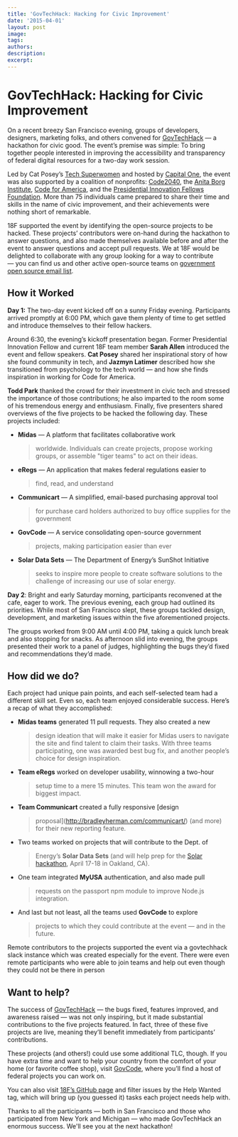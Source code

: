 ```yaml
---
title: 'GovTechHack: Hacking for Civic Improvement'
date: '2015-04-01'
layout: post
image: 
tags: 
authors: 
description: 
excerpt: 
---
```

 GovTechHack: Hacking for Civic Improvement 
===========================================

On a recent breezy San Francisco evening, groups of developers,
designers, marketing folks, and others convened for
[GovTechHack](http://www.eventbrite.com/e/gov-tech-hack-by-the-people-for-the-people-tickets-16135863803)
— a hackathon for civic good. The event’s premise was simple: To bring
together people interested in improving the accessibility and
transparency of federal digital resources for a two-day work session.

Led by Cat Posey’s [Tech
Superwomen](http://www.techsuperwomensummit.com/) and hosted by
[Capital One](https://www.capitalone.com/), the event was also
supported by a coalition of nonprofits:
[Code2040](http://www.code2040.org/), the [Anita Borg
Institute](http://anitaborg.org/), [Code for
America](http://www.codeforamerica.org/), and the [Presidential
Innovation Fellows Foundation](http://presidentialinnovation.org/).
More than 75 individuals came prepared to share their time and skills in
the name of civic improvement, and their achievements were nothing short
of remarkable.

18F supported the event by identifying the open-source projects to be
hacked. These projects’ contributors were on-hand during the hackathon
to answer questions, and also made themselves available before and after
the event to answer questions and accept pull requests. We at 18F would
be delighted to collaborate with any group looking for a way to
contribute — you can find us and other active open-source teams on
[government open source email
list](mailto:government-open-source@googlegroups.com).

How it Worked
-------------

**Day 1:** The two-day event kicked off on a sunny Friday evening.
Participants arrived promptly at 6:00 PM, which gave them plenty of time
to get settled and introduce themselves to their fellow hackers.

Around 6:30, the evening’s kickoff presentation began. Former
Presidential Innovation Fellow and current 18F team member **Sarah
Allen** introduced the event and fellow speakers. **Cat Posey** shared
her inspirational story of how she found community in tech, and **Jazmyn
Latimer** described how she transitioned from psychology to the tech
world — and how she finds inspiration in working for Code for America.

**Todd Park** thanked the crowd for their investment in civic tech and
stressed the importance of those contributions; he also imparted to the
room some of his tremendous energy and enthusiasm. Finally, five
presenters shared overviews of the five projects to be hacked the
following day. These projects included:

-   **Midas** — A platform that facilitates collaborative work
    > worldwide. Individuals can create projects, propose working
    > groups, or assemble "tiger teams" to act on their ideas.

-   **eRegs** — An application that makes federal regulations easier to
    > find, read, and understand

-   **Communicart** — A simplified, email-based purchasing approval tool
    > for purchase card holders authorized to buy office supplies for
    > the government

-   **GovCode** — A service consolidating open-source government
    > projects, making participation easier than ever

-   **Solar Data Sets** — The Department of Energy’s SunShot Initiative
    > seeks to inspire more people to create software solutions to the
    > challenge of increasing our use of solar energy.

**Day 2**: Bright and early Saturday morning, participants reconvened at
the cafe, eager to work. The previous evening, each group had outlined
its priorities. While most of San Francisco slept, these groups tackled
design, development, and marketing issues within the five aforementioned
projects.

The groups worked from 9:00 AM until 4:00 PM, taking a quick lunch break
and also stopping for snacks. As afternoon slid into evening, the groups
presented their work to a panel of judges, highlighting the bugs they’d
fixed and recommendations they’d made.

How did we do?
--------------

Each project had unique pain points, and each self-selected team had a
different skill set. Even so, each team enjoyed considerable success.
Here’s a recap of what they accomplished:

-   **Midas teams** generated 11 pull requests. They also created a new
    > design ideation that will make it easier for Midas users to
    > navigate the site and find talent to claim their tasks. With three
    > teams participating, one was awarded best bug fix, and another
    > people’s choice for design inspiration.

-   **Team eRegs** worked on developer usability, winnowing a two-hour
    > setup time to a mere 15 minutes. This team won the award for
    > biggest impact.

-   **Team Communicart** created a fully responsive [design
    > proposal](http://bradleyherman.com/communicart/) (and more) for
    > their new reporting feature.

-   Two teams worked on projects that will contribute to the Dept. of
    > Energy’s **Solar Data Sets** (and will help prep for the
    > [Solar](http://www.google.com/url?q=http%3A%2F%2Fwww.eventbrite.com%2Fe%2Fsfuncube-solar-hackathon-2015-hackthesun-tickets-15720907658&sa=D&sntz=1&usg=AFQjCNHeofJcgjEj2djzh8eYPwV4S42TmA)[
    > ](http://www.eventbrite.com/e/sfuncube-solar-hackathon-2015-hackthesun-tickets-15720907658)[hackathon](http://www.google.com/url?q=http%3A%2F%2Fwww.eventbrite.com%2Fe%2Fsfuncube-solar-hackathon-2015-hackthesun-tickets-15720907658&sa=D&sntz=1&usg=AFQjCNHeofJcgjEj2djzh8eYPwV4S42TmA),
    > April 17-18 in Oakland, CA).

-   One team integrated **MyUSA** authentication, and also made pull
    > requests on the passport npm module to improve Node.js
    > integration.

-   And last but not least, all the teams used **GovCode** to explore
    > projects to which they could contribute at the event — and in the
    > future.

Remote contributors to the projects supported the event via a
govtechhack slack instance which was created especially for the event.
There were even remote participants who were able to join teams and help
out even though they could not be there in person

Want to help?
-------------

The success of
[GovTechHack](https://twitter.com/search?f=realtime&q=%23GovTechHack&src=typd)
— the bugs fixed, features improved, and awareness raised — was not only
inspiring, but it made substantial contributions to the five projects
featured. In fact, three of these five projects are live, meaning
they’ll benefit immediately from participants’ contributions.

These projects (and others!) could use some additional TLC, though. If
you have extra time and want to help your country from the comfort of
your home (or favorite coffee shop), visit
[GovCode](https://www.govcode.org/), where you’ll find a host of
federal projects you can work on.

You can also visit [18F’s GitHub page](https://github.com/18F) and
filter issues by the Help Wanted tag, which will bring up (you guessed
it) tasks each project needs help with.

Thanks to all the participants — both in San Francisco and those who
participated from New York and Michigan — who made GovTechHack an
enormous success. We'll see you at the next hackathon!